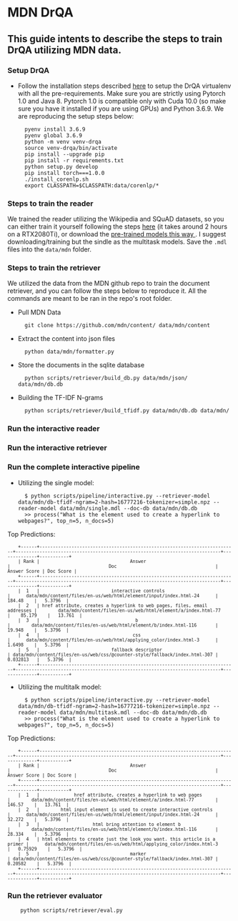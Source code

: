 
# MDN DrQA

## This guide intents to describe the steps to train DrQA utilizing MDN data.

### Setup DrQA

- Follow the installation steps described <a href="https://github.com/andrenatal/DrQA/tree/mdn#installing-drqa">here</a> to setup the DrQA virtualenv with all the pre-requirements. Make sure you are strictly using Pytorch 1.0 and Java 8. Pytorch 1.0 is compatible only with Cuda 10.0 (so make sure you have it installed if you are using GPUs) and Python 3.6.9. We are reproducing the setup steps below:

        pyenv install 3.6.9
        pyenv global 3.6.9
        python -m venv venv-drqa
        source venv-drqa/bin/activate
        pip install --upgrade pip
        pip install -r requirements.txt
        python setup.py develop
        pip install torch===1.0.0
        ./install_corenlp.sh
        export CLASSPATH=$CLASSPATH:data/corenlp/*

### Steps to train the reader

We trained the reader utilizing the Wikipedia and SQuAD datasets, so you can either train it yourself following the steps <a href="">here</a> (it takes around 2 hours on a RTX2080Ti), or download the <a href="https://github.com/andrenatal/DrQA/tree/mdn#trained-models-and-data">pre-trained models this way </a>. I suggest downloading/training but the sindle as the multitask models. Save the `.mdl` files into the `data/mdn` folder.

### Steps to train the retriever

We utilized the data from the MDN github repo to train the document retriever, and you can follow the steps below to reproduce it. All the commands are meant to be ran in the repo's root folder.

- Pull MDN Data

        git clone https://github.com/mdn/content/ data/mdn/content

- Extract the content into json files

        python data/mdn/formatter.py

- Store the documents in the sqlite database

        python scripts/retriever/build_db.py data/mdn/json/ data/mdn/db.db

- Building the TF-IDF N-grams

        python scripts/retriever/build_tfidf.py data/mdn/db.db data/mdn/

### Run the interactive reader

### Run the interactive retriever

### Run the complete interactive pipeline

- Utilizing the single model:

        $ python scripts/pipeline/interactive.py --retriever-model data/mdn/db-tfidf-ngram=2-hash=16777216-tokenizer=simple.npz --reader-model data/mdn/single.mdl --doc-db data/mdn/db.db
        >> process("What is the element used to create a hyperlink to webpages?", top_n=5, n_docs=5)
Top Predictions:
<small>
<!-- language: lang-none -->
        +------+--------------------------------------------------------------------------+-----------------------------------------------------------------------------+--------------+-----------+
        | Rank |                                  Answer                                  |                                     Doc                                     | Answer Score | Doc Score |
        +------+--------------------------------------------------------------------------+-----------------------------------------------------------------------------+--------------+-----------+
        |  1   |                           interactive controls                           |      data/mdn/content/files/en-us/web/html/element/input/index.html-24      |    184.48    |   5.3796  |
        |  2   | href attribute, creates a hyperlink to web pages, files, email addresses |        data/mdn/content/files/en-us/web/html/element/a/index.html-77        |    85.179    |   13.761  |
        |  3   |                                    b                                     |        data/mdn/content/files/en-us/web/html/element/b/index.html-116       |    19.948    |   5.3796  |
        |  4   |                                   css                                    |      data/mdn/content/files/en-us/web/html/applying_color/index.html-3      |    1.6498    |   5.3796  |
        |  5   |                           fallback descriptor                            | data/mdn/content/files/en-us/web/css/@counter-style/fallback/index.html-307 |   0.032813   |   5.3796  |
        +------+--------------------------------------------------------------------------+-----------------------------------------------------------------------------+--------------+-----------+
</small>

- Utilizing the multitalk model:

        $ python scripts/pipeline/interactive.py --retriever-model data/mdn/db-tfidf-ngram=2-hash=16777216-tokenizer=simple.npz --reader-model data/mdn/multitask.mdl --doc-db data/mdn/db.db
        >> process("What is the element used to create a hyperlink to webpages?", top_n=5, n_docs=5)
Top Predictions:
<small>
<!-- language: lang-none -->
        +------+--------------------------------------------------------------------------+-----------------------------------------------------------------------------+--------------+-----------+
        | Rank |                                  Answer                                  |                                     Doc                                     | Answer Score | Doc Score |
        +------+--------------------------------------------------------------------------+-----------------------------------------------------------------------------+--------------+-----------+
        |  1   |             href attribute, creates a hyperlink to web pages             |        data/mdn/content/files/en-us/web/html/element/a/index.html-77        |    146.57    |   13.761  |
        |  2   |        html input element is used to create interactive controls         |      data/mdn/content/files/en-us/web/html/element/input/index.html-24      |    32.272    |   5.3796  |
        |  3   |                    html bring attention to element b                     |        data/mdn/content/files/en-us/web/html/element/b/index.html-116       |    28.334    |   5.3796  |
        |  4   | html elements to create just the look you want. this article is a primer |      data/mdn/content/files/en-us/web/html/applying_color/index.html-3      |   0.75929    |   5.3796  |
        |  5   |                                  marker                                  | data/mdn/content/files/en-us/web/css/@counter-style/fallback/index.html-307 |   0.20582    |   5.3796  |
        +------+--------------------------------------------------------------------------+-----------------------------------------------------------------------------+--------------+-----------+
</small>

### Run the retriever evaluator

        python scripts/retriever/eval.py